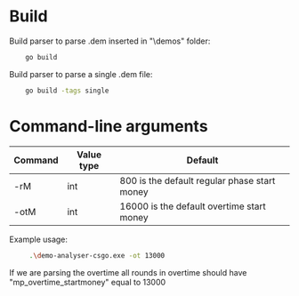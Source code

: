 # Build
Build parser to parse .dem inserted in "\demos" folder:
```sh
    go build
```

Build parser to parse a single .dem file:
```sh
    go build -tags single
```

# Command-line arguments

| Command | Value type | Default |
|---|---|---|
| -rM | int | 800 is the default regular phase start money |
| -otM | int | 16000 is the default overtime start money |

Example usage:
```sh
     .\demo-analyser-csgo.exe -ot 13000
```

If we are parsing the overtime all rounds in overtime should have "mp_overtime_startmoney" equal to 13000


